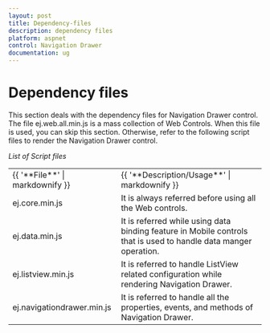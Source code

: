 ```yaml
---
layout: post
title: Dependency-files
description: dependency files
platform: aspnet
control: Navigation Drawer
documentation: ug
---
```


# Dependency files

This section deals with the dependency files for Navigation Drawer control. The file ej.web.all.min.js is a mass collection of Web Controls. When this file is used, you can skip this section. Otherwise, refer to the following script files to render the Navigation Drawer control.

_List of Script files_

<table>
<tr>
<td>
{{ '**File**' | markdownify }}</td><td>
{{ '**Description/Usage**' | markdownify }}</td></tr>
<tr>
<td>
ej.core.min.js</td><td>
It is always referred before using all the Web controls.</td></tr>
<tr>
<td>
ej.data.min.js</td><td>
It is referred while using data binding feature in Mobile controls that is used to handle data manger operation.</td></tr>
<tr>
<td>
ej.listview.min.js</td><td>
It is referred to handle ListView related configuration while rendering Navigation Drawer.</td></tr>
<tr>
<td>
ej.navigationdrawer.min.js</td><td>
It is referred to handle all the properties, events, and methods of Navigation Drawer.</td></tr>
</table>


